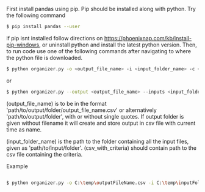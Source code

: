 First install pandas using pip. Pip should be installed along with python. Try the following command

```sh
$ pip install pandas --user
```

if pip isnt installed follow directions on https://phoenixnap.com/kb/install-pip-windows, or uninstall python and install the latest python version. Then, to run code use one of the following commands after navigating to where the python file is downloaded. 

```sh
$ python organizer.py -o <output_file_name> -i <input_folder_name> -c <csv_with_criteria>
```

or

```sh
$ python organizer.py --output <output_file_name> --inputs <input_folder_name> --criteria <csv_with_criteria>
```



(output_file_name) is to be in the format 'path/to/output/folder/output_file_name.csv' or alternatively 'path/to/output/folder', with or without single quotes. If output folder is given without filename it will create and store output in csv file with current time as name.

(input_folder_name) is the path to the folder containing all the input files, given as 'path/to/input/folder'.
(csv_with_criteria) should contain path to the csv file containing the criteria.



Example

```sh

$ python organizer.py -o C:\temp\outputFileName.csv -i C:\temp\inputFolderName -c C:\temp\criteriaFileName.csv

```
